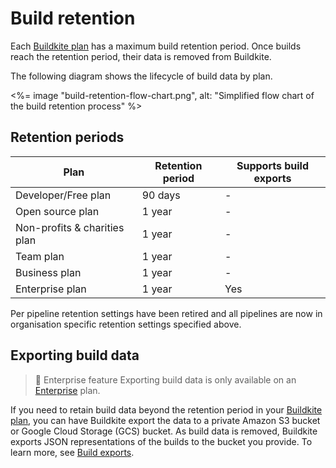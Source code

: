 # Build retention

Each [Buildkite plan](https://buildkite.com/pricing) has a maximum build retention period. Once builds reach the retention period, their data is removed from Buildkite.

The following diagram shows the lifecycle of build data by plan.

<%= image "build-retention-flow-chart.png", alt: "Simplified flow chart of the build retention process" %>

## Retention periods

<table width="100%">
  <thead>
    <tr>
      <th>Plan</th>
      <th>Retention period</th>
      <th>Supports build exports</th>
    </tr>
  </thead>
  <tbody>
    <tr>
      <td>Developer/Free plan</td>
      <td>90 days</td>
      <td>-</td>
    </tr>
    <tr>
    <tr>
      <td>Open source plan</td>
      <td>1 year</td>
      <td>-</td>
    </tr>
    <tr>
      <td>Non-profits & charities plan</td>
      <td>1 year</td>
      <td>-</td>
    </tr>
      <td>Team plan</td>
      <td>1 year</td>
      <td>-</td>
    </tr>
    <tr>
      <td>Business plan</td>
      <td>1 year</td>
      <td>-</td>
    </tr>
    <tr>
      <td>Enterprise plan</td>
      <td>1 year</td>
      <td>Yes</td>
    </tr>
  </tbody>
</table>

Per pipeline retention settings have been retired and all pipelines are now in organisation specific retention settings specified above.

## Exporting build data

> 📘 Enterprise feature
> Exporting build data is only available on an [Enterprise](https://buildkite.com/pricing) plan.

If you need to retain build data beyond the retention period in your [Buildkite plan](https://buildkite.com/pricing), you can have Buildkite export the data to a private Amazon S3 bucket or Google Cloud Storage (GCS) bucket. As build data is removed, Buildkite exports JSON representations of the builds to the bucket you provide. To learn more, see [Build exports](/docs/pipelines/build-exports).
